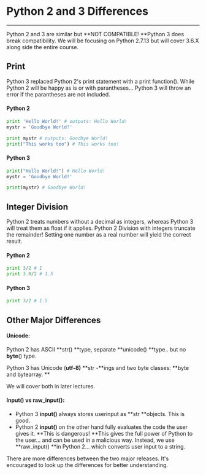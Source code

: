 # Python 2 and 3 Differences

---

Python 2 and 3 are similar but **NOT COMPATIBLE! **Python 3 does break compatibility. We will be focusing on Python 2.7.13 but will cover 3.6.X along side the entire course.

## Print

Python 3 replaced Python 2's print statement with a print function\(\). While Python 2 will be happy as is or with parantheses... Python 3 will throw an error if the parantheses are not included.

#### Python 2

```py
print 'Hello World!' # outputs: Hello World!
mystr = 'Goodbye World!'

print mystr # outputs: Goodbye World!
print("This works too") # This works too!
```

#### Python 3

```py
print("Hello World!") # Hello World!
mystr = 'Goodbye World!'

print(mystr) # Goodbye World!
```

## Integer Division

Python 2 treats numbers without a decimal as integers, whereas Python 3 will treat them as float if it applies. Python 2 Division with integers truncate the remainder! Setting one number as a real number will yield the correct result.

#### Python 2

```py
print 3/2 # 1
print 3.0/2 # 1.5
```

#### Python 3

```py
print 3/2 # 1.5
```

## Other Major Differences

#### Unicode:

Python 2 has ASCII **str\(\) **type, separate **unicode\(\) **type.. but no **byte**\(\) type.

Python 3 has Unicode \(**utf-8\)** **str -**ings and two byte classes: **byte and bytearray. **

We will cover both in later lectures.

#### Input\(\) vs raw\_input\(\):

* Python 3 **input\(\)** always stores userinput as **str **objects. This is good.
* Python 2 **input\(\)** on the other hand fully evaluates the code the user gives it. **This is dangerous! **This gives the full power of Python to the user... and can be used in a malicious way. Instead, we use **raw\_input\(\) **in Python 2... which converts user input to a string. 

There are more differences between the two major releases. It's encouraged to look up the differences for better understanding.


